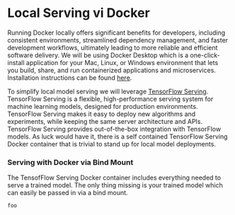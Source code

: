 # Local Serving vi Docker 
Running Docker locally offers significant benefits for developers, including consistent environments, streamlined dependency management, and faster development workflows, ultimately leading to more reliable and efficient software delivery. We will be using Docker Desktop which is a one-click-install application for your Mac, Linux, or Windows environment that lets you build, share, and run containerized applications and microservices. Installation instructions can be found [here](https://docs.docker.com/desktop/).

To simplify local model serving we will leverage [TensorFlow Serving](https://www.tensorflow.org/tfx/guide/serving). TensorFlow Serving is a flexible, high-performance serving system for machine learning models, designed for production environments. TensorFlow Serving makes it easy to deploy new algorithms and experiments, while keeping the same server architecture and APIs. TensorFlow Serving provides out-of-the-box integration with TensorFlow models. As luck would have it, there is a self contained TensorFlow Serving Docker container that is trivial to stand up for local model deployments.

### Serving with Docker via Bind Mount
The TensofFlow Serving Docker container includes everything needed to serve a trained model.  The only thing missing is your trained model which can easily be passed in via a bind mount.

```
foo
```
